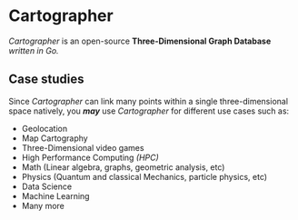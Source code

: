 # Cartographer
_Cartographer_ is an open-source **Three-Dimensional Graph Database** _written in Go._

## Case studies
Since _Cartographer_ can link many points within a single three-dimensional space natively, you **_may_** 
use _Cartographer_ for different use cases such as:

- Geolocation
- Map Cartography
- Three-Dimensional video games
- High Performance Computing _(HPC)_
- Math (Linear algebra, graphs, geometric analysis, etc)
- Physics (Quantum and classical Mechanics, particle physics, etc)
- Data Science
- Machine Learning
- Many more

